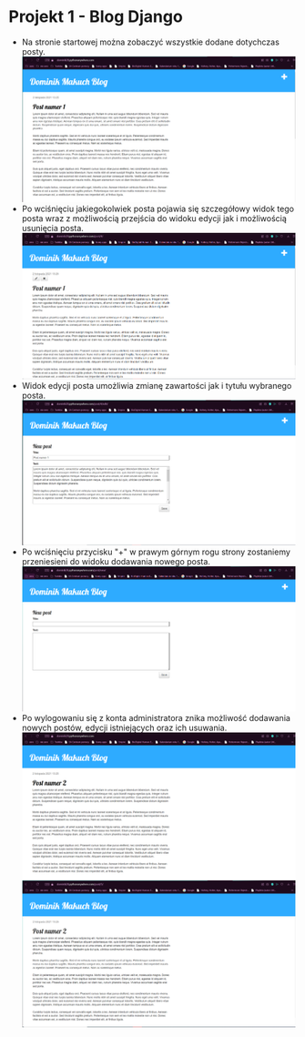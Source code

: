 # Projekt 1 - Blog Django

* Na stronie startowej można zobaczyć wszystkie dodane dotychczas posty.
![1](zrzutyEkranu/1.PNG)
* Po wciśnięciu jakiegokolwiek posta pojawia się szczegółowy widok tego posta wraz z możliwością przejścia do widoku edycji jak i możliwością usunięcia posta.
![2](zrzutyEkranu/2.PNG)
* Widok edycji posta umożliwia zmianę zawartości jak i tytułu wybranego posta.
![3](zrzutyEkranu/3.PNG)
* Po wciśnięciu przycisku "+" w prawym górnym rogu strony zostaniemy przeniesieni do widoku dodawania nowego posta.
![4](zrzutyEkranu/4.PNG)
* Po wylogowaniu się z konta administratora znika możliwość dodawania nowych postów, edycji istniejących oraz ich usuwania.
![5](zrzutyEkranu/5.PNG)
![6](zrzutyEkranu/6.PNG)
